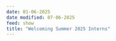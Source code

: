 ```yaml
---
date: 01-06-2025
date modified: 07-06-2025
feed: show
title: "Welcoming Summer 2025 Interns"
---
```

